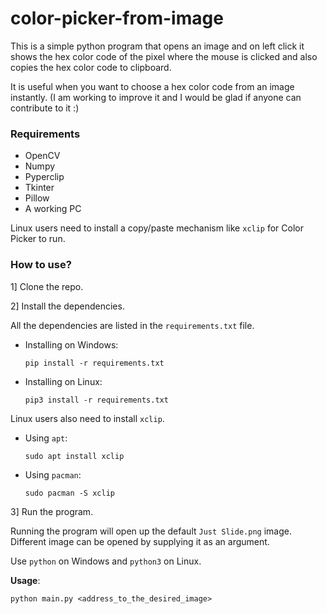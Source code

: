 # color-picker-from-image
This is a simple python program that opens an image and on left click it shows the hex color code of the pixel where the mouse is clicked and also copies the hex color code to clipboard.

It is useful when you want to choose a hex color code from an image instantly. 
(I am working to improve it and I would be glad if anyone can contribute to it :)

### Requirements 

* OpenCV
* Numpy
* Pyperclip
* Tkinter
* Pillow
* A working PC


Linux users need to install a copy/paste mechanism like ``xclip`` for Color Picker to run.

### How to use?

1] Clone the repo.

2] Install the dependencies.

All the dependencies are listed in the ``requirements.txt`` file.

* Installing on Windows:

  ```pip install -r requirements.txt```


* Installing on Linux:

  ```pip3 install -r requirements.txt```


Linux users also need to install ``xclip``.


* Using ``apt``:

  ```sudo apt install xclip```


* Using ``pacman``:

  ```sudo pacman -S xclip```

3] Run the program.

Running the program will open up the default ``Just Slide.png`` image. Different image can be opened by supplying it as an argument.

Use ``python`` on Windows and ``python3`` on Linux.

**Usage**:

```python main.py <address_to_the_desired_image>```
